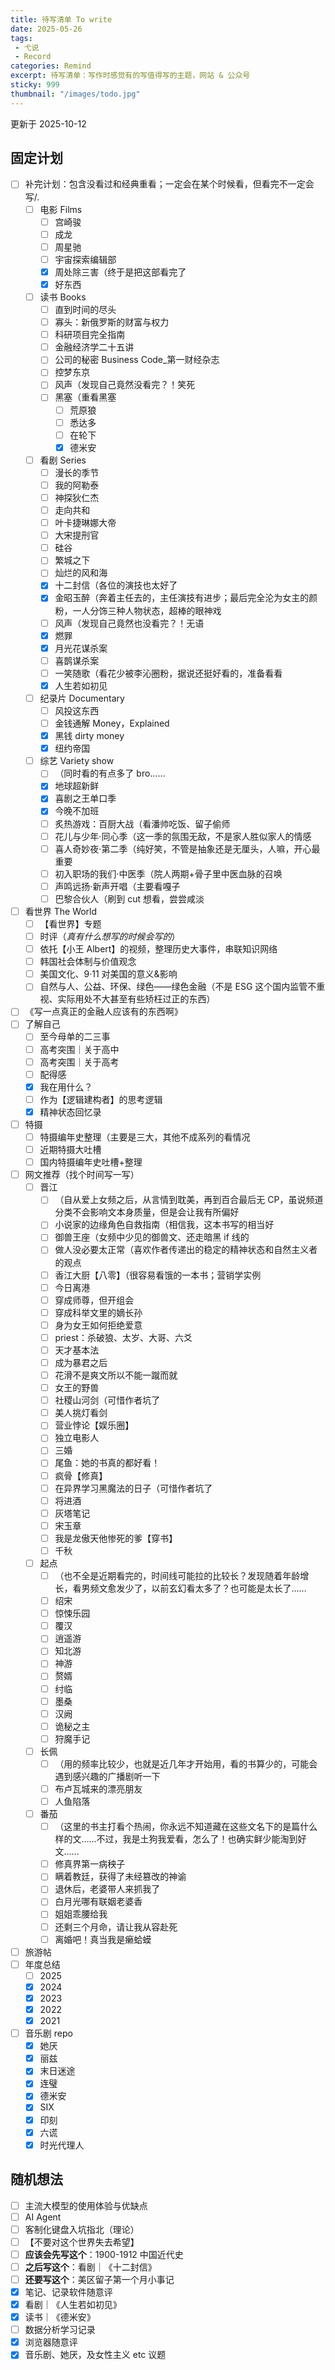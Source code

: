 ```yaml
---
title: 待写清单 To write
date: 2025-05-26
tags: 
 - 弋说
 - Record
categories: Remind
excerpt: 待写清单：写作时感觉有的写值得写的主题，网站 & 公众号
sticky: 999
thumbnail: "/images/todo.jpg"
---
```




更新于 2025-10-12

## 固定计划

- [ ] 补完计划：包含没看过和经典重看；一定会在某个时候看，但看完不一定会写/.
	- [ ] 电影 Films
		- [ ] 宫崎骏
		- [ ] 成龙
		- [ ] 周星驰
		- [ ] 宇宙探索编辑部
		- [x] 周处除三害（终于是把这部看完了
		- [x] 好东西
	- [ ] 读书 Books
		- [ ] 直到时间的尽头
		- [ ] 寡头：新俄罗斯的财富与权力
		- [ ] 科研项目完全指南
		- [ ] 金融经济学二十五讲
		- [ ] 公司的秘密 Business Code_第一财经杂志
		- [ ] 控梦东京
		- [ ] 风声（发现自己竟然没看完？！笑死
		- [ ] 黑塞（重看黑塞
			- [ ] 荒原狼
			- [ ] 悉达多
			- [ ] 在轮下
			- [x] 德米安
	- [ ] 看剧 Series
		- [ ] 漫长的季节
		- [ ] 我的阿勒泰
		- [ ] 神探狄仁杰
		- [ ] 走向共和
		- [ ] 叶卡捷琳娜大帝
		- [ ] 大宋提刑官
		- [ ] 硅谷
		- [ ] 繁城之下
		- [ ] 灿烂的风和海
		- [x] 十二封信（各位的演技也太好了
		- [x] 金昭玉醉（奔着主任去的，主任演技有进步；最后完全沦为女主的颜粉，一人分饰三种人物状态，超棒的眼神戏
		- [ ] 风声（发现自己竟然也没看完？！无语
		- [x] 燃罪
		- [x] 月光花谋杀案
		- [ ] 喜鹊谋杀案
		- [ ] 一笑随歌（看花少被李沁圈粉，据说还挺好看的，准备看看
		- [x] 人生若如初见
	- [ ] 纪录片 Documentary
		- [ ] 风投这东西
		- [ ] 金钱通解 Money，Explained
		- [x] 黑钱 dirty money
		- [x] 纽约帝国
	- [ ] 综艺 Variety show
		- [ ] （同时看的有点多了 bro……
		- [x] 地球超新鲜
		- [x] 喜剧之王单口季
		- [x] 今晚不加班
		- [ ] 炙热游戏：百厨大战（看潘帅吃饭、留子偷师
		- [ ] 花儿与少年·同心季（这一季的氛围无敌，不是家人胜似家人的情感
		- [ ] 喜人奇妙夜·第二季（纯好笑，不管是抽象还是无厘头，人嘛，开心最重要
		- [ ] 初入职场的我们·中医季（院人两期+骨子里中医血脉的召唤
		- [ ] 声鸣远扬·新声开唱（主要看嘎子
		- [ ] 巴黎合伙人（刷到 cut 想看，尝尝咸淡
- [ ] 看世界 The World
	- [ ] 【看世界】专题
	- [ ] 时评（*真有什么想写的时候会写的*）
	- [ ] 依托【小王 Albert】的视频，整理历史大事件，串联知识网络
	- [ ] 韩国社会体制与价值观念
	- [ ] 美国文化、9·11 对美国的意义&影响
	- [ ] 自然与人、公益、环保、绿色——绿色金融（不是 ESG 这个国内监管不重视、实际用处不大甚至有些矫枉过正的东西）
- [ ] 《写一点真正的金融人应该有的东西啊》
- [ ] 了解自己
	- [ ] 至今母单的二三事
	- [ ] 高考突围｜关于高中
	- [ ] 高考突围｜关于高考
	- [ ] 配得感
	- [x] 我在用什么？
	- [ ] 作为【逻辑建构者】的思考逻辑
	- [x] 精神状态回忆录
- [ ] 特摄
	- [ ] 特摄编年史整理（主要是三大，其他不成系列的看情况
	- [ ] 近期特摄大吐槽
	- [ ] 国内特摄编年史吐槽+整理
- [ ] 网文推荐（找个时间写一写）
	- [ ] 晋江
		- [ ] （自从爱上女频之后，从言情到耽美，再到百合最后无 CP，虽说频道分类不会影响文本身质量，但是会让我有所偏好
		- [ ] 小说家的边缘角色自救指南（相信我，这本书写的相当好
		- [ ] 御兽王座（女频中少见的御兽文、还走暗黑 if 线的
		- [ ] 做人没必要太正常（喜欢作者传递出的稳定的精神状态和自然主义者的观点
		- [ ] 香江大厨【八零】（很容易看饿的一本书；营销学实例
		- [ ] 今日离港
		- [ ] 穿成师尊，但开组会
		- [ ] 穿成科举文里的嫡长孙
		- [ ] 身为女王如何拒绝爱意
		- [ ] priest：杀破狼、太岁、大哥、六爻
		- [ ] 天才基本法
		- [ ] 成为暴君之后
		- [ ] 花滑不是爽文所以不能一蹴而就
		- [ ] 女王的野兽
		- [ ] 社稷山河剑（可惜作者坑了
		- [ ] 美人挑灯看剑
		- [ ] 营业悖论【娱乐圈】
		- [ ] 独立电影人
		- [ ] 三婚
		- [ ] 尾鱼：她的书真的都好看！
		- [ ] 疯骨【修真】
		- [ ] 在异界学习黑魔法的日子（可惜作者坑了
		- [ ] 将进酒
		- [ ] 灰塔笔记
		- [ ] 宋玉章
		- [ ] 我是龙傲天他惨死的爹【穿书】
		- [ ] 千秋
	- [ ] 起点
		- [ ] （也不全是近期看完的，时间线可能拉的比较长？发现随着年龄增长，看男频文愈发少了，以前玄幻看太多了？也可能是太长了……
		- [ ] 绍宋
		- [ ] 惊悚乐园
		- [ ] 覆汉
		- [ ] 逍遥游
		- [ ] 知北游
		- [ ] 神游
		- [ ] 赘婿
		- [ ] 纣临
		- [ ] 墨桑
		- [ ] 汉阙
		- [ ] 诡秘之主
		- [ ] 狩魔手记
	- [ ] 长佩
		- [ ] （用的频率比较少，也就是近几年才开始用，看的书算少的，可能会遇到感兴趣的广播剧听一下
		- [ ] 布卢瓦城来的漂亮朋友
		- [ ] 人鱼陷落
	- [ ] 番茄
		- [ ] （这里的书主打看个热闹，你永远不知道藏在这些文名下的是篇什么样的文……不过，我是土狗我爱看，怎么了！也确实鲜少能淘到好文……
		- [ ] 修真界第一病秧子
		- [ ] 瞒着教廷，获得了未经篡改的神谕
		- [ ] 退休后，老婆带人来抓我了
		- [ ] 白月光哪有联姻老婆香
		- [ ] 姐姐乖腰给我
		- [ ] 还剩三个月命，请让我从容赴死
		- [ ] 离婚吧！真当我是癞蛤蟆
- [ ] 旅游帖
- [ ] 年度总结
	- [ ] 2025
	- [x] 2024
	- [x] 2023
	- [x] 2022
	- [x] 2021
- [ ] 音乐剧 repo
	- [x] 她厌
	- [x] 丽兹
	- [x] 末日迷途
	- [x] 连璧
	- [x] 德米安
	- [x] SIX
	- [x] 印刻
	- [x] 六谎
	- [x] 时光代理人

## 随机想法

- [ ] 主流大模型的使用体验与优缺点
- [ ] AI Agent
- [ ] 客制化键盘入坑指北（理论）
- [ ] 【不要对这个世界失去希望】
- [ ] **应该会先写这个**：1900-1912 中国近代史
- [ ] **之后写这个**：看剧｜《十二封信》
- [ ] **还要写这个**：美区留子第一个月小事记
- [x] 笔记、记录软件随意评
- [x] 看剧｜《人生若如初见》
- [x] 读书｜《德米安》
- [ ] 数据分析学习记录
- [x] 浏览器随意评
- [x] 音乐剧、她厌，及女性主义 etc 议题
